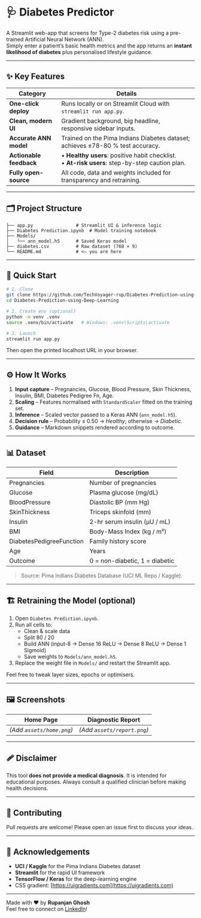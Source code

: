 # 🩺 Diabetes Predictor

A Streamlit web-app that screens for Type-2 diabetes risk using a pre-trained Artificial Neural Network (ANN).  
Simply enter a patient’s basic health metrics and the app returns an **instant likelihood of diabetes** plus personalised lifestyle guidance.

---

## ✨ Key Features
| Category | Details |
|----------|---------|
| **One-click deploy** | Runs locally or on Streamlit Cloud with `streamlit run app.py`. |
| **Clean, modern UI** | Gradient background, big headline, responsive sidebar inputs. |
| **Accurate ANN model** | Trained on the Pima Indians Diabetes dataset; achieves ±⁠78-80 % test accuracy. |
| **Actionable feedback** | • **Healthy users**: positive habit checklist.<br>• **At-risk users**: step-by-step caution plan. |
| **Fully open-source** | All code, data and weights included for transparency and retraining. |

---

## 🗂️ Project Structure
```
├── app.py                # Streamlit UI & inference logic
├── Diabetes Prediction.ipynb  # Model training notebook
├── Models/
│   └── ann_model.h5      # Saved Keras model
├── diabetes.csv          # Raw dataset (768 × 9)
└── README.md             # <— you are here
```

---

## 🚀 Quick Start

```bash
# 1. Clone
git clone https://github.com/TechVoyager-rup/Diabetes-Prediction-using-Deep-Learning.git
cd Diabetes-Prediction-using-Deep-Learning

# 2. Create env (optional)
python -m venv .venv
source .venv/bin/activate   # Windows: .venv\Scripts\activate

# 3. Launch
streamlit run app.py
```

Then open the printed localhost URL in your browser.

---

## ⚙️ How It Works
1. **Input capture** – Pregnancies, Glucose, Blood Pressure, Skin Thickness, Insulin, BMI, Diabetes Pedigree Fn, Age.  
2. **Scaling** – Features normalised with `StandardScaler` fitted on the training set.  
3. **Inference** – Scaled vector passed to a Keras ANN (`ann_model.h5`).  
4. **Decision rule** – Probability ≤ 0.50 → _Healthy_; otherwise → _Diabetic_.  
5. **Guidance** – Markdown snippets rendered according to outcome.

---

## 📊 Dataset

| Field | Description |
|-------|-------------|
| Pregnancies | Number of pregnancies |
| Glucose | Plasma glucose (mg/dL) |
| BloodPressure | Diastolic BP (mm Hg) |
| SkinThickness | Triceps skinfold (mm) |
| Insulin | 2-hr serum insulin (µU / mL) |
| BMI | Body-Mass Index (kg / m²) |
| DiabetesPedigreeFunction | Family history score |
| Age | Years |
| Outcome | 0 = non-diabetic, 1 = diabetic |

> Source: Pima Indians Diabetes Database (UCI ML Repo / Kaggle).

---

## 🏗️ Retraining the Model (optional)

1. Open `Diabetes Prediction.ipynb`.
2. Run all cells to:
   * Clean & scale data  
   * Split 80 / 20  
   * Build ANN (input-8 → Dense 16 ReLU → Dense 8 ReLU → Dense 1 Sigmoid)  
   * Save weights to `Models/ann_model.h5`.
3. Replace the weight file in `Models/` and restart the Streamlit app.

Feel free to tweak layer sizes, epochs or optimisers.

---

## 🖼️ Screenshots
| Home Page | Diagnostic Report |
|-----------|-------------------|
| *(Add `assets/home.png`)* | *(Add `assets/report.png`)* |

---

## 🩹 Disclaimer  
This tool **does not provide a medical diagnosis**. It is intended for educational purposes. Always consult a qualified clinician before making health decisions.

---

## 🤝 Contributing
Pull requests are welcome! Please open an issue first to discuss your ideas.

---

## 🙏 Acknowledgements
* **UCI / Kaggle** for the Pima Indians Diabetes dataset  
* **Streamlit** for the rapid UI framework  
* **TensorFlow / Keras** for the deep-learning engine  
* CSS gradient: [https://uigradients.com](https://uigradients.com)

---

Made with ❤️ by **Rupanjan Ghosh**  
Feel free to connect on [LinkedIn](https://www.linkedin.com/)!
